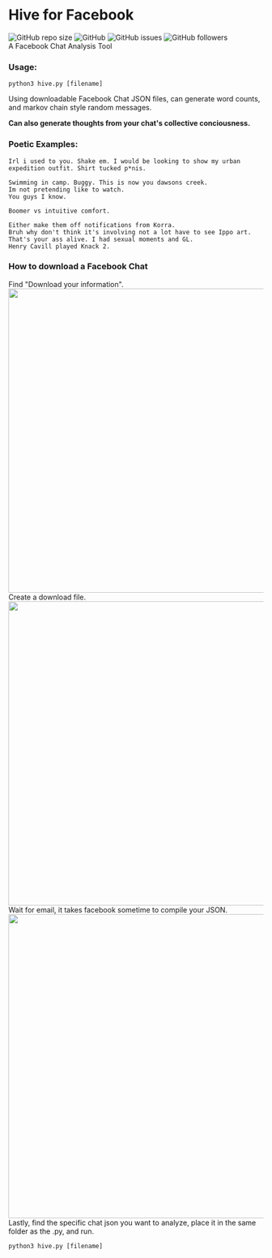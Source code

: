 # Hive for Facebook
<img alt="GitHub repo size" src="https://img.shields.io/github/repo-size/connerkward/SmartSpaceBucket"> ![GitHub](https://img.shields.io/github/license/connerkward/SmartSpaceBucket) <img alt="GitHub issues" src="https://img.shields.io/github/issues-raw/connerkward/SmartSpaceBucket"> <img alt="GitHub followers" src="https://img.shields.io/github/followers/connerkward?label=Follow&style=social"><br/>
A Facebook Chat Analysis Tool

<h3>Usage:</h3>

```
python3 hive.py [filename]
```

Using downloadable Facebook Chat JSON files, can generate word counts, and markov chain style random messages.

**Can also generate thoughts from your chat's collective conciousness.**

<h3>Poetic Examples:</h3>

```
Irl i used to you. Shake em. I would be looking to show my urban expedition outfit. Shirt tucked p*nis.
```

```
Swimming in camp. Buggy. This is now you dawsons creek. 
Im not pretending like to watch. 
You guys I know.

Boomer vs intuitive comfort.
```

```
Either make them off notifications from Korra. 
Bruh why don't think it's involving not a lot have to see Ippo art.
That's your ass alive. I had sexual moments and GL.
Henry Cavill played Knack 2.
```

<h3>How to download a Facebook Chat</h3>
Find "Download your information".
<img src="https://github.com/connerkward/Hive-for-Facebook/blob/master/images/facebook-messenger-history-download-on-desktop-step-1-1.jpg" width="600">
Create a download file.
<img src="https://github.com/connerkward/Hive-for-Facebook/blob/master/images/facebook-messenger-history-download-on-desktop-step-2.jpg" width="600">
Wait for email, it takes facebook sometime to compile your JSON.
<img src="https://github.com/connerkward/Hive-for-Facebook/blob/master/images/facebook-messenger-history-download-on-desktop-step-3.jpg" width="600">
Lastly, find the specific chat json you want to analyze, place it in the same folder as the .py, and run.

```
python3 hive.py [filename]
```
